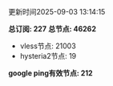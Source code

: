 更新时间2025-09-03 13:14:15

**总订阅: 227**
**总节点: 46262**
- vless节点: 21003
- hysteria2节点: 19

**google ping有效节点: 212**
